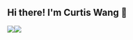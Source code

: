 ## Hi there! I'm Curtis Wang 👋

<img src="https://img.shields.io/badge/cwang1014-0A66C2?style=flat-square&logo=linkedin&logoColor=white"/><img src="https://img.shields.io/badge/cwang1014-181717?style=flat-square&logo=github&logoColor=white"/>

<!--
**cwang1014/cwang1014** is a ✨ _special_ ✨ repository because its `README.md` (this file) appears on your GitHub profile.

Here are some ideas to get you started:

- 🔭 I’m currently working on ...
- 🌱 I’m currently learning ...
- 👯 I’m looking to collaborate on ...
- 🤔 I’m looking for help with ...
- 💬 Ask me about ...
- 📫 How to reach me: ...
- 😄 Pronouns: ...
- ⚡ Fun fact: ...
-->
